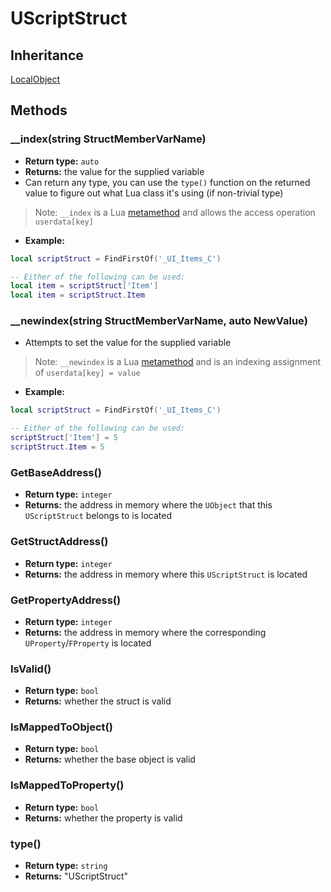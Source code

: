 # UScriptStruct

## Inheritance
[LocalObject](./localobject.md)

## Methods

### __index(string StructMemberVarName) 

- **Return type:** `auto`
- **Returns:** the value for the supplied variable
- Can return any type, you can use the `type()` function on the returned value to figure out what Lua class it's using (if non-trivial type)
> Note: `__index` is a Lua [metamethod](https://gist.github.com/oatmealine/655c9e64599d0f0dd47687c1186de99f#indexing) and allows the access operation `userdata[key]`

- **Example:**
```lua
local scriptStruct = FindFirstOf('_UI_Items_C')

-- Either of the following can be used:
local item = scriptStruct['Item']
local item = scriptStruct.Item
```

### __newindex(string StructMemberVarName, auto NewValue)

- Attempts to set the value for the supplied variable
> Note: `__newindex` is a Lua [metamethod](https://gist.github.com/oatmealine/655c9e64599d0f0dd47687c1186de99f#indexing) and is an indexing assignment of `userdata[key] = value`

- **Example:**
```lua
local scriptStruct = FindFirstOf('_UI_Items_C')

-- Either of the following can be used:
scriptStruct['Item'] = 5
scriptStruct.Item = 5
```

### GetBaseAddress()

- **Return type:** `integer`
- **Returns:** the address in memory where the `UObject` that this `UScriptStruct` belongs to is located

### GetStructAddress()

- **Return type:** `integer`
- **Returns:** the address in memory where this `UScriptStruct` is located

### GetPropertyAddress()

- **Return type:** `integer`
- **Returns:** the address in memory where the corresponding `UProperty`/`FProperty` is located

### IsValid()

- **Return type:** `bool`
- **Returns:** whether the struct is valid

### IsMappedToObject()

- **Return type:** `bool`
- **Returns:** whether the base object is valid

### IsMappedToProperty()

- **Return type:** `bool`
- **Returns:**  whether the property is valid

### type()

- **Return type:** `string`
- **Returns:** "UScriptStruct"
